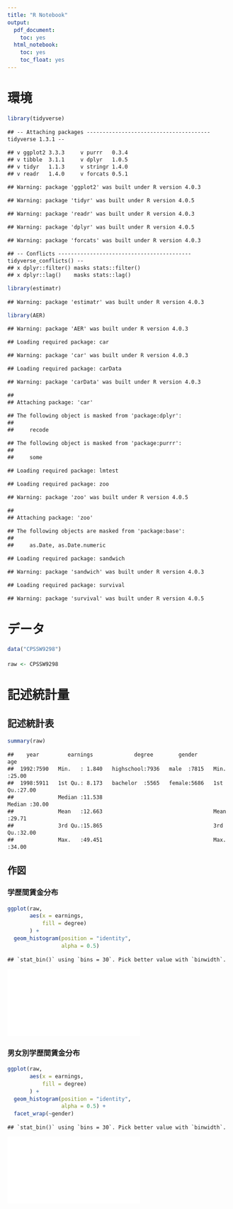 ```yaml
---
title: "R Notebook"
output:
  pdf_document:
    toc: yes
  html_notebook:
    toc: yes
    toc_float: yes
---
```


# 環境


```r
library(tidyverse)
```

```
## -- Attaching packages --------------------------------------- tidyverse 1.3.1 --
```

```
## v ggplot2 3.3.3     v purrr   0.3.4
## v tibble  3.1.1     v dplyr   1.0.5
## v tidyr   1.1.3     v stringr 1.4.0
## v readr   1.4.0     v forcats 0.5.1
```

```
## Warning: package 'ggplot2' was built under R version 4.0.3
```

```
## Warning: package 'tidyr' was built under R version 4.0.5
```

```
## Warning: package 'readr' was built under R version 4.0.3
```

```
## Warning: package 'dplyr' was built under R version 4.0.5
```

```
## Warning: package 'forcats' was built under R version 4.0.3
```

```
## -- Conflicts ------------------------------------------ tidyverse_conflicts() --
## x dplyr::filter() masks stats::filter()
## x dplyr::lag()    masks stats::lag()
```

```r
library(estimatr)
```

```
## Warning: package 'estimatr' was built under R version 4.0.3
```

```r
library(AER)
```

```
## Warning: package 'AER' was built under R version 4.0.3
```

```
## Loading required package: car
```

```
## Warning: package 'car' was built under R version 4.0.3
```

```
## Loading required package: carData
```

```
## Warning: package 'carData' was built under R version 4.0.3
```

```
## 
## Attaching package: 'car'
```

```
## The following object is masked from 'package:dplyr':
## 
##     recode
```

```
## The following object is masked from 'package:purrr':
## 
##     some
```

```
## Loading required package: lmtest
```

```
## Loading required package: zoo
```

```
## Warning: package 'zoo' was built under R version 4.0.5
```

```
## 
## Attaching package: 'zoo'
```

```
## The following objects are masked from 'package:base':
## 
##     as.Date, as.Date.numeric
```

```
## Loading required package: sandwich
```

```
## Warning: package 'sandwich' was built under R version 4.0.3
```

```
## Loading required package: survival
```

```
## Warning: package 'survival' was built under R version 4.0.5
```


# データ


```r
data("CPSSW9298")

raw <- CPSSW9298
```

# 記述統計量

## 記述統計表


```r
summary(raw)
```

```
##    year         earnings             degree        gender          age       
##  1992:7590   Min.   : 1.840   highschool:7936   male  :7815   Min.   :25.00  
##  1998:5911   1st Qu.: 8.173   bachelor  :5565   female:5686   1st Qu.:27.00  
##              Median :11.538                                   Median :30.00  
##              Mean   :12.663                                   Mean   :29.71  
##              3rd Qu.:15.865                                   3rd Qu.:32.00  
##              Max.   :49.451                                   Max.   :34.00
```

## 作図

### 学歴間賃金分布


```r
ggplot(raw, 
       aes(x = earnings,
           fill = degree)
       ) +
  geom_histogram(position = "identity",
                 alpha = 0.5)
```

```
## `stat_bin()` using `bins = 30`. Pick better value with `binwidth`.
```

![](draft_files/figure-latex/unnamed-chunk-4-1.pdf)<!-- --> 

### 男女別学歴間賃金分布


```r
ggplot(raw, 
       aes(x = earnings,
           fill = degree)
       ) +
  geom_histogram(position = "identity",
                 alpha = 0.5) +
  facet_wrap(~gender)
```

```
## `stat_bin()` using `bins = 30`. Pick better value with `binwidth`.
```

![](draft_files/figure-latex/unnamed-chunk-5-1.pdf)<!-- --> 

